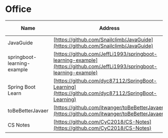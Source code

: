 # Office
Name| Address | Star| Last Update
-|-|-|-|
JavaGuide|[https://github.com/Snailclimb/JavaGuide](https://github.com/Snailclimb/JavaGuide)|<img src="https://img.shields.io/github/stars/Snailclimb/JavaGuide?style=for-the-badge" />|<img src="https://img.shields.io/github/last-commit/Snailclimb/JavaGuide?style=for-the-badge" />
springboot-learning-example|[https://github.com/JeffLi1993/springboot-learning-example](https://github.com/JeffLi1993/springboot-learning-example)|<img src="https://img.shields.io/github/stars/JeffLi1993/springboot-learning-example?style=for-the-badge" />|<img src="https://img.shields.io/github/last-commit/JeffLi1993/springboot-learning-example?style=for-the-badge" />
Spring Boot Learn|[https://github.com/dyc87112/SpringBoot-Learning](https://github.com/dyc87112/SpringBoot-Learning)|<img src="https://img.shields.io/github/stars/dyc87112/SpringBoot-Learning?style=for-the-badge" />|<img src="https://img.shields.io/github/last-commit/dyc87112/SpringBoot-Learning?style=for-the-badge" />
toBeBetterJavaer|[https://github.com/itwanger/toBeBetterJavaer](https://github.com/itwanger/toBeBetterJavaer)|<img src="https://img.shields.io/github/stars/itwanger/toBeBetterJavaer?style=for-the-badge" />|<img src="https://img.shields.io/github/last-commit/itwanger/toBeBetterJavaer?style=for-the-badge" />
CS Notes|[https://github.com/CyC2018/CS-Notes](https://github.com/CyC2018/CS-Notes)|<img src="https://img.shields.io/github/stars/CyC2018/CS-Notes?style=for-the-badge" />|<img src="https://img.shields.io/github/last-commit/CyC2018/CS-Notes?style=for-the-badge" />
